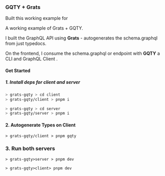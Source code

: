 ### GQTY + Grats

Built this working example for

A working example of Grats + GQTY.

I built the GraphQL API using **Grats** - autogenerates the schema.graphql from
just typedocs.

On the frontend, I consume the schema.graphql or endpoint with **GQTY** a CLI
and GraphQL Client .

#### Get Started

##### 1. Install deps for client and server

```sh
> grats-gqty > cd client
> grats-gqty/client > pnpm i
```

```sh
> grats-gqty > cd server
> grats-gqty/server > pnpm i
```

#### 2. Autogenerate Types on Client

```
> grats-gqty/client > pnpm gqty
```

### 3. Run both servers

```
> grats-gqty>server > pnpm dev

> grats-gqty>client> pnpm dev
```
